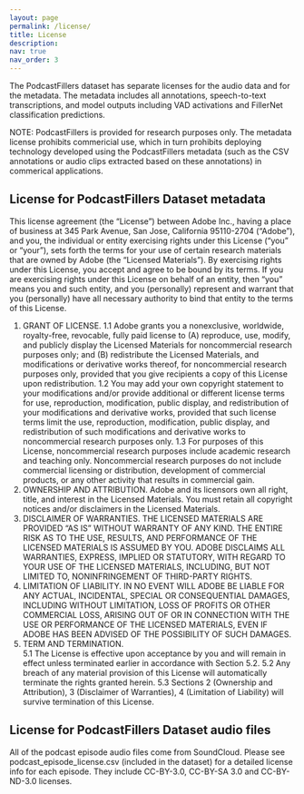 ```yaml
---
layout: page
permalink: /license/
title: License
description:
nav: true
nav_order: 3
---
```

The PodcastFillers dataset has separate licenses for the audio data and for the metadata. The metadata includes all annotations, speech-to-text transcriptions, and model outputs including VAD activations and FillerNet classification predictions.

NOTE: PodcastFillers is provided for research purposes only. The metadata license prohibits commericial use, which in turn prohibits deploying technology developed using the PodcastFillers metadata (such as the CSV annotations or audio clips extracted based on these annotations) in commerical applications.

## License for PodcastFillers Dataset metadata

This license agreement (the “License”) between Adobe Inc., having a place of business at 345 Park Avenue, San Jose, California 95110-2704 (“Adobe”), and you, the individual or entity exercising rights under this License (“you” or “your”), sets forth the terms for your use of certain research materials that are owned by Adobe (the “Licensed Materials”). By exercising rights under this License, you accept and agree to be bound by its terms. If you are exercising rights under this License on behalf of an entity, then “you” means you and such entity, and you (personally) represent and warrant that you (personally) have all necessary authority to bind that entity to the terms of this License.

1.	GRANT OF LICENSE.
1.1	Adobe grants you a nonexclusive, worldwide, royalty-free, revocable, fully paid license to (A) reproduce, use, modify, and publicly display the Licensed Materials for noncommercial research purposes only; and (B) redistribute the Licensed Materials, and modifications or derivative works thereof, for noncommercial research purposes only, provided that you give recipients a copy of this License upon redistribution.
1.2	You may add your own copyright statement to your modifications and/or provide additional or different license terms for use, reproduction, modification, public display, and redistribution of your modifications and derivative works, provided that such license terms limit the use, reproduction, modification, public display, and redistribution of such modifications and derivative works to noncommercial research purposes only.
1.3	For purposes of this License, noncommercial research purposes include academic research and teaching only. Noncommercial research purposes do not include commercial licensing or distribution, development of commercial products, or any other activity that results in commercial gain.
2.	OWNERSHIP AND ATTRIBUTION. Adobe and its licensors own all right, title, and interest in the Licensed Materials. You must retain all copyright notices and/or disclaimers in the Licensed Materials.
3.	DISCLAIMER OF WARRANTIES. THE LICENSED MATERIALS ARE PROVIDED “AS IS” WITHOUT WARRANTY OF ANY KIND. THE ENTIRE RISK AS TO THE USE, RESULTS, AND PERFORMANCE OF THE LICENSED MATERIALS IS ASSUMED BY YOU. ADOBE DISCLAIMS ALL WARRANTIES, EXPRESS, IMPLIED OR STATUTORY, WITH REGARD TO YOUR USE OF THE LICENSED MATERIALS, INCLUDING, BUT NOT LIMITED TO, NONINFRINGEMENT OF THIRD-PARTY RIGHTS.
4.	LIMITATION OF LIABILITY. IN NO EVENT WILL ADOBE BE LIABLE FOR ANY ACTUAL, INCIDENTAL, SPECIAL OR CONSEQUENTIAL DAMAGES, INCLUDING WITHOUT LIMITATION, LOSS OF PROFITS OR OTHER COMMERCIAL LOSS, ARISING OUT OF OR IN CONNECTION WITH THE USE OR PERFORMANCE OF THE LICENSED MATERIALS, EVEN IF ADOBE HAS BEEN ADVISED OF THE POSSIBILITY OF SUCH DAMAGES.
5.	TERM AND TERMINATION.  
5.1	The License is effective upon acceptance by you and will remain in effect unless terminated earlier in accordance with Section 5.2.
5.2	Any breach of any material provision of this License will automatically terminate the rights granted herein.
5.3	Sections 2 (Ownership and Attribution), 3 (Disclaimer of Warranties), 4 (Limitation of Liability) will survive termination of this License.


## License for PodcastFillers Dataset audio files

All of the podcast episode audio files come from SoundCloud. Please see podcast_episode_license.csv (included in the dataset) for a detailed license info for each episode. They include CC-BY-3.0, CC-BY-SA 3.0 and CC-BY-ND-3.0 licenses.